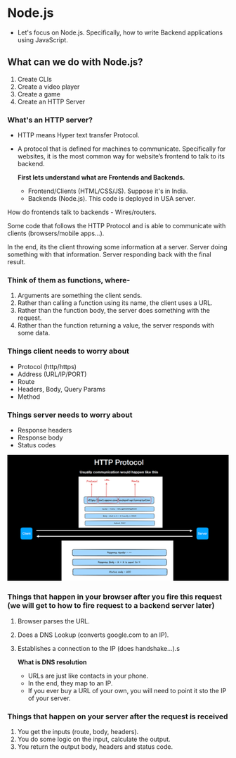 # Node.js

- Let's focus on Node.js. Specifically, how to write Backend applications using JavaScript.

## What can we do with Node.js?

1. Create CLIs
2. Create a video player
3. Create a game
4. Create an HTTP Server

### What's an HTTP server?

- HTTP means Hyper text transfer Protocol.
- A protocol that is defined for machines to communicate. Specifically for websites, it is the most common way for website’s frontend to talk to its backend.

  **First lets understand what are Frontends and Backends.**

  - Frontend/Clients (HTML/CSS/JS). Suppose it's in India.
  - Backends (Node.js). This code is deployed in USA server.

How do frontends talk to backends - Wires/routers.

Some code that follows the HTTP Protocol and is able to communicate with clients (browsers/mobile apps…).

In the end, its the client throwing some information at a server.
Server doing something with that information.
Server responding back with the final result.

### Think of them as functions, where-

1. Arguments are something the client sends.
2. Rather than calling a function using its name, the client uses a URL.
3. Rather than the function body, the server does something with the request.
4. Rather than the function returning a value, the server responds with some data.

### Things client needs to worry about

- Protocol (http/https)
- Address (URL/IP/PORT)
- Route
- Headers, Body, Query Params
- Method

### Things server needs to worry about

- Response headers
- Response body
- Status codes

![Http protocol](./http-protocol.png)

### Things that happen in your browser after you fire this request (we will get to how to fire request to a backend server later)

1. Browser parses the URL.
2. Does a DNS Lookup (converts google.com to an IP).
3. Establishes a connection to the IP (does handshake…).s

   **What is DNS resolution**

   - URLs are just like contacts in your phone.
   - In the end, they map to an IP.
   - If you ever buy a URL of your own, you will need to point it sto the IP of your server.

### Things that happen on your server after the request is received

1. You get the inputs (route, body, headers).
2. You do some logic on the input, calculate the output.
3. You return the output body, headers and status code.
